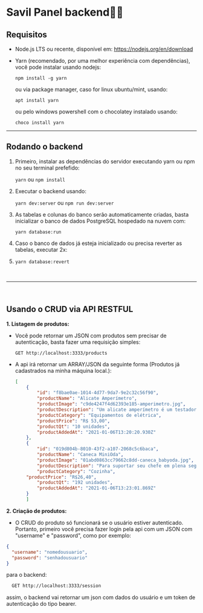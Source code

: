# Savil Panel backend🧑🏽

## Requisitos
* Node.js LTS ou recente, disponível em: https://nodejs.org/en/download
* Yarn (recomendado, por uma melhor experiência com dependências), você pode instalar usando nodejs:
  
  `npm install -g yarn`

  ou via package manager, caso for linux ubuntu/mint, usando:

  `apt install yarn`

  ou pelo windows powershell com o chocolatey instalado usando:

  `choco install yarn`

 ----

## Rodando o backend
1. Primeiro, instalar as dependências do servidor executando yarn ou npm no seu terminal prefefido:
   
    `yarn` ou `npm install`

2. Executar o backend usando:
   
   `yarn dev:server` ou `npm run dev:server`

3. As tabelas e colunas do banco serão automaticamente criadas, basta inicializar o banco de dados PostgreSQL hospedado na nuvem com:
   
    `yarn database:run`

4. Caso o banco de dados já esteja inicializado ou precisa reverter as tabelas, executar 2x:
5. `yarn database:revert`

<br>

--------

<br>

## Usando o CRUD via API RESTFUL

<b>1. Listagem de produtos:</b>

* Você pode retornar um JSON com produtos sem precisar de autenticação, basta fazer uma requisição simples:
  
    ```http
    GET http://localhost:3333/products
    ```

* A api irá retornar um ARRAY/JSON da seguinte forma (Produtos já cadastrados na minha máquina local.):

    ```json
    [
        {
            "id": "f8bae0ae-1014-4d77-9da7-9e2c32c56f90",
            "productName": "Alicate Amperímetro",
            "productImage": "c9de4247f4d62393e185-amperimetro.jpg",
            "productDescription": "Um alicate amperímetro é um testador elétrico que combina um voltímetro com um medidor de corrente do tipo alicate.",
            "productCategory": "Equipamentos de elétrica",
            "productPrice": "R$ 53,00",
            "productQt": "10 unidades",
            "productAddedAt": "2021-01-06T13:20:20.930Z"
        },
        {
            "id": "019d804b-8010-43f2-a107-2068c5c6baca",
            "productName": "Caneca MiniOda",
            "productImage": "01abd0863cc79662c8dd-caneca_babyoda.jpg",
            "productDescription": "Para suportar seu chefe em plena segunda-feira: de muito café você precisa!",
            "productCategory": "Cozinha",
	    "productPrice": "R$26,40",
            "productQt": "192 unidades",
            "productAddedAt": "2021-01-06T13:23:01.869Z"
        }
        ]
    
    ```

<b>2. Criação de produtos:</b>

* O CRUD do produto só funcionará se o usuário estiver autenticado. Portanto, primeiro você precisa fazer login pela api com um JSON com "username" e "password", como por exemplo:

```json
{
  "username": "nomedousuario",
  "password": "senhadousuario"
}
```

para o backend:

```html
  GET http://localhost:3333/session
```

assim, o backend vai retornar um json com dados do usuário e um token de autenticação do tipo bearer.


